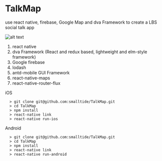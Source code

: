 # TalkMap
use react native, firebase, Google Map and dva Framework to create a LBS social talk app

![alt text](https://github.com/smalltide/TalkMap/blob/master/screenshot.gif "TalkMap")

1. react native
2. dva Framework (React and redux based, lightweight and elm-style framework)
3. Google firebase
4. lodash
5. antd-mobile GUI Framework
6. react-native-maps
7. react-native-router-flux

iOS
```
  > git clone git@github.com:smalltide/TalkMap.git
  > cd TalkMap
  > npm install
  > react-native link
  > react-native run-ios
```
Android
```
  > git clone git@github.com:smalltide/TalkMap.git
  > cd TalkMap
  > npm install
  > react-native link
  > react-native run-android
```
